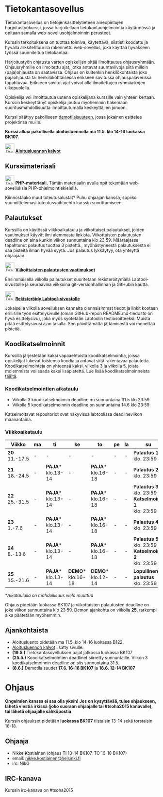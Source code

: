 # Tietokantasovellus

Tietokantasovellus on tietojenkäsittelytieteen aineopintojen harjoitustyökurssi, jossa harjoitellaan tietokantaohjelmointia käytännössä ja opitaan samalla web-sovellusohjelmoinnin perusteet.

Kurssin tarkoituksena on tuottaa toimiva, käytettävä, siististi koodattu ja hyvällä arkkitehtuurilla rakennettu web-sovellus, joka käyttää hyväkseen työssä suunniteltua tietokantaa.

Harjoitustyön ohjausta varten opiskelijan pitää ilmoittautua ohjausryhmään. Ohjausryhmille on ilmoitettu ajat, jotka antavat suuntaviivoja siitä milloin (paja)ohjausta on saatavissa. Ohjaus on kuitenkin henkilökohtaista joko pajaohjausta tai henkilökohtaisessa erikseen sovitussa ohjauspalaverissa tapahtuvaa.  Erikseen sovitut ajat voivat olla ilmoitettujen ryhmäaikojen ulkopuolella.

Opiskelija voi ilmoittautua uutena opiskelijana kurssille vain yhteen kertaan. Kurssin keskeyttänyt opiskelija joutuu myöhemmin hakemaan suoritusmahdollisuutta ilmoittautumalla keskeyttäjien jonoon.

Kurssi päättyy pakolliseen <a href="http://advancedkittenry.github.io/aikataulu/demo.html">demotilaisuuteen</a>, jossa jokainen esittelee projektinsa muille.

**Kurssi alkaa pakollisella aloitusluennolla ma 11.5. klo 14-16 luokassa BK107.**

<img src="https://assets-cdn.github.com/images/icons/emoji/unicode/1f449.png" alt="Drawing" height="30" width="30"/> **<a href="https://github.com/AdvancedKittenry/Periodi5-2015/raw/gh-pages/kalvot/aloitusluento.pdf">Aloitusluennon kalvot</a>**


## Kurssimateriaali

<img src="https://assets-cdn.github.com/images/icons/emoji/unicode/1f449.png" alt="Drawing" height="30" width="30"/>  **<a href="http://tsoha.github.io">PHP-materiaali.</a>** Tämän materiaalin avulla opit tekemään web-sovelluksia PHP-ohjelmointiekielellä.

Kiinnostaako muut toteutusalustat? Puhu ohjaajan kanssa, sopiiko suunnittelemasi toteutusvaihtoehto kurssin suorittamiseen.

## Palautukset

Kurssilla on käytössä viikkoaikataulu ja viikottaiset palautukset, joiden vaatimukset käyvät ilmi alemmasta linkistä. Viikottaisten palautusten deadline on aina kunkin viikon sunnuntaina klo 23:59. Määräajassa tapahtunut palautus tuottaa 3 pistettä., myöhästyneestä palautuksesta ei saa pisteitä ilman hyvää syytä. Jos palautus lykkäytyy, ota yhteyttä ohjaajaan. 

<img src="https://assets-cdn.github.com/images/icons/emoji/unicode/1f449.png" alt="Drawing" height="30" width="30"/> **[Viikoittaisten palautusten vaatimukset](ohjeet/Palautukset.md)**

Ensimmäisellä viikolla palautukset suoritetaan rekisteröitymällä Labtool-sivustolle ja seuraavina viikkoina git-versionhallinnan ja GitHubin kautta.

<img src="https://assets-cdn.github.com/images/icons/emoji/unicode/1f449.png" alt="Drawing" height="30" width="30"/> **<a href="http://tsoha-labtool.herokuapp.com/register">Rekisteröidy Labtool-sivustolle</a>**

Jokaisella viikolla sovelluksen kannalta olennaisimmat tiedot ja linkit kootaan erillisille työn esittelysivulle (oman GitHub-repon README.md-tiedosto on hyvä esittelysivu), joka myös syötetään Labtoolin testiosoitteeksi. Muista pitää esittelysivusi ajan tasalla. Sen päivittämättä jättämisestä voi menettää pisteitä.

## Koodikatselmoinnit

Kurssilla järjestetään kaksi vapaaehtoista koodikatselmointia, joissa opiskelijat lukevat toistensa koodia ja antavat siitä rakentavaa palautetta. Koodikatselmointeja on yhteensä kaksi, viikolla 3 ja viikolla 5, joista molemmista voi saada kaksi lisäpistettä. Lue lisää koodikatselmoinneista <a href="http://advancedkittenry.github.io/aikataulu/koodikatselmointi.html">täältä</a>.

### Koodikatselmointien aikataulu

* Viikolla 3 koodikatselmoinnin deadline on sunnuntaina 31.5 klo 23:59
* Viikolla 5 koodikatselmoinnin deadline on sunnuntaina 14.6 klo 23:59

Katselmoitavat repositoriot ovat näkyvissä labtoolissa deadlineviikon maanantaina.

### Viikkoaikataulu

| Viikko | ma | ti | ke | to | pe | la | su |
| --- | --- | --- | --- | --- | --- | --- | --- |
| **20** <br> 11.-17.5 |  -  |  -  |  -  |  -  |  -  |  -  |  **Palautus 1** <br> klo. 23:59 |
| **21** <br> 18.-24.5 |  -  |**PAJA***<br>klo.13-14|  -  |**PAJA***<br>klo.16-18|  -  |  -  |  **Palautus 2** <br> klo. 23:59 |
| **22** <br> 25.-31.5 |  -  |**PAJA***<br>klo.13-14|  -  |**PAJA**\*<br>klo.16-18|  -  |  -  |  **Palautus 3** <br> klo. 23:59 <br> **Katselmointi 1** <br> klo: 23:59  |
| **23** <br> 1.-7.6 |  -  |**PAJA***<br>klo.13-14|  -  |**PAJA***<br>klo.16-18|  -  |  -  |  **Palautus 4** <br> klo. 23:59 |
| **24** <br> 8.-13.6 |  -  |**PAJA***<br>klo.13-14|  -  |**PAJA**\*<br>klo.16-18|  -  |  -  |  **Palautus 5** <br> klo. 23:59 <br> **Katselmointi 2** <br> klo: 23:59  |
| **25** <br> 15.-21.6 |  -  |**PAJA***<br>klo.13-14|**DEMO***<br>klo.16-18|**DEMO***<br>klo.12-14|  -  |  -  | **Lopullinen palautus** <br> klo. 23:59|

**Aikataululla on mahdollisuus vielä muuttua*

Ohjaus pidetään luokassa BK107 ja viikottaisten palautusten deadline on joka viikon sunnuntaina klo 23:59. Demon ajankohta on viikolla **25**, tarkempi aika päätetään myöhemmin.

## Ajankohtaista

* Aloitusluento pidetään ma 11.5. klo 14-16 luokassa B122.
* <a href="https://github.com/AdvancedKittenry/Periodi5-2015/raw/gh-pages/kalvot/aloitusluento.pdf">Aloitusluennon kalvot</a> lisätty sivulle.
* **(19.5.)** Tietokantasovelluksen pajat jatkossa luokassa BK107
* **(25.5.)** Koodikatselmointien deadlinet siirretty sunnuntaille. Viikon 3 koodikatselmoinnin deadline on siis sunnuntaina 31.5.
* **(8.6.)** Demotilaisuudet **17.6. 16-18 BK107** ja **18.6. 12-14 BK107**

# Ohjaus

**Ongelmien kanssa ei saa olla yksin! Jos on kysyttävää, tulee ohjaukseen, lähetä viestiä irkissä (joko suoraan ohjaajalle tai #tsoha2015 kanavalle), tai lähetä ohjaajalle sähköpostia**

Kurssin ohjaukset pidetään **luokassa BK107** tiistaisin 13-14 sekä torstaisin 16-18.

## Ohjaaja

* Nikke Kostiainen (ohjaus TI 13-14 BK107, TO 16-18 BK107)
 * email: nikke.kostiainen@helsinki.fi
 * irc: NikG

## IRC-kanava

Kurssin irc-kanava on #tsoha2015
